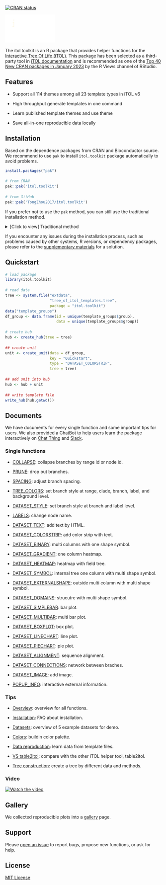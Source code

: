[![CRAN status](https://www.r-pkg.org/badges/version/itol.toolkit)](https://CRAN.R-project.org/package=itol.toolkit)

<img src="man/figures/itol.toolkit.gif" width="160"/>

The itol.toolkit is an R package that provides helper functions for the [Interactive Tree Of Life (iTOL)](https://itol.embl.de/). This package has been selected as a third-party tool in [iTOL documentation](https://itol.embl.de/help.cgi#external) and is recommended as one of the [Top 40 New CRAN packages in January 2023](https://rviews.rstudio.com/2023/02/28/january-2023-top-40-new-cran-packages/) by the R Views channel of RStudio.

## Features

-   Support all 114 themes among all 23 template types in iTOL v6

-   High throughput generate templates in one command

-   Learn published template themes and use theme

-   Save all-in-one reproducible data locally

## Installation

Based on the dependence packages from CRAN and Bioconductor source. We recommend to use `pak` to install `itol.toolkit` package automatically to avoid problems.

``` r
install.packages("pak")

# from CRAN
pak::pak('itol.toolkit')

# from GitHub
pak::pak('TongZhou2017/itol.toolkit')
```

If you prefer not to use the `pak` method, you can still use the traditional installation method.<details><summary>[Click to view] Traditional method</summary> To install the stable versions, you can use the CRAN official repository. For development versions, you can use the GitHub repository. However, if you need to install packages from Bioconductor, you'll need to use the BiocManager package. 

``` r
# install Biostrings
# install.packages("BiocManager")
BiocManager::install("Biostrings")

# from CRAN
install.packages("itol.toolkit")

# from GitHub
# install.packages("devtools") # if you have not installed "devtools" package
devtools::install_github("TongZhou2017/itol.toolkit")
```

Please note that in order to use this software, you will need to manually install the required dependencies from Bioconductor. A complete list of the necessary packages and installation instructions can be found in the [supplementary materials](https://tongzhou2017.github.io/itol.toolkit/articles/Installation.html#problems-caused-by-dependency-packages).</details>

 

If you encounter any issues during the installation process, such as problems caused by other systems, R versions, or dependency packages, please refer to the [supplementary materials](https://tongzhou2017.github.io/itol.toolkit/articles/Installation.html) for a solution.

## Quickstart

``` r
# load package
library(itol.toolkit)

# read data
tree <- system.file("extdata",
                    "tree_of_itol_templates.tree",
                    package = "itol.toolkit")
data("template_groups")
df_group <- data.frame(id = unique(template_groups$group), 
                       data = unique(template_groups$group))

# create hub
hub <- create_hub(tree = tree)

## create unit
unit <- create_unit(data = df_group, 
                    key = "Quickstart", 
                    type = "DATASET_COLORSTRIP", 
                    tree = tree)

## add unit into hub
hub <- hub + unit

## write template file
write_hub(hub,getwd())
```

## Documents

We have documents for every single function and some important tips for users. We also provided a ChatBot to help users learn the package interactively on [Chat Thing](https://chatthing.ai/bots/4de00ca8-a0f6-4e2d-8bd7-da65f10dc688/) and [Slack](https://join.slack.com/t/itoltoolkit/shared_invite/zt-1u3scgzlw-EwUG_axGTTSq9CrDmVRSDQ).

### Single functions

- [COLLAPSE](https://tongzhou2017.github.io/itol.toolkit/articles/COLLAPSE.html): collapse branches by range id or node id.

- [PRUNE](https://tongzhou2017.github.io/itol.toolkit/articles/PRUNE.html): drop out branches.

- [SPACING](https://tongzhou2017.github.io/itol.toolkit/articles/SPACING.html): adjust branch spacing.

- [TREE_COLORS](https://tongzhou2017.github.io/itol.toolkit/articles/TREE_COLORS.html): set branch style at range, clade, branch, label, and background level.

- [DATASET_STYLE](https://tongzhou2017.github.io/itol.toolkit/articles/DATASET_STYLE.html): set branch style at branch and label level.

- [LABELS](https://tongzhou2017.github.io/itol.toolkit/articles/LABELS.html): change node name.

- [DATASET_TEXT](https://tongzhou2017.github.io/itol.toolkit/articles/DATASET_TEXT.html): add text by HTML.

- [DATASET_COLORSTRIP](https://tongzhou2017.github.io/itol.toolkit/articles/DATASET_COLORSTRIP.html): add color strip with text.

- [DATASET_BINARY](https://tongzhou2017.github.io/itol.toolkit/articles/DATASET_BINARY.html): multi columns with one shape symbol.

- [DATASET_GRADIENT](https://tongzhou2017.github.io/itol.toolkit/articles/DATASET_GRADIENT.html): one column heatmap.

- [DATASET_HEATMAP](https://tongzhou2017.github.io/itol.toolkit/articles/DATASET_HEATMAP.html): heatmap with field tree.

- [DATASET_SYMBOL](https://tongzhou2017.github.io/itol.toolkit/articles/DATASET_SYMBOL.html): internal tree one column with multi shape symbol.

- [DATASET_EXTERNALSHAPE](https://tongzhou2017.github.io/itol.toolkit/articles/DATASET_EXTERNALSHAPE.html): outside multi column with multi shape symbol.

- [DATASET_DOMAINS](https://tongzhou2017.github.io/itol.toolkit/articles/DATASET_DOMAINS.html): strucutre with multi shape symbol.

- [DATASET_SIMPLEBAR](https://tongzhou2017.github.io/itol.toolkit/articles/DATASET_SIMPLEBAR.html): bar plot.

- [DATASET_MULTIBAR](https://tongzhou2017.github.io/itol.toolkit/articles/DATASET_MULTIBAR.html): multi bar plot.

- [DATASET_BOXPLOT](https://tongzhou2017.github.io/itol.toolkit/articles/DATASET_BOXPLOT.html): box plot.

- [DATASET_LINECHART](https://tongzhou2017.github.io/itol.toolkit/articles/DATASET_LINECHART.html): line plot.

- [DATASET_PIECHART](https://tongzhou2017.github.io/itol.toolkit/articles/DATASET_PIECHART.html): pie plot.

- [DATASET_ALIGNMENT](https://tongzhou2017.github.io/itol.toolkit/articles/DATASET_ALIGNMENT.html): sequence alignment.

- [DATASET_CONNECTIONS](https://tongzhou2017.github.io/itol.toolkit/articles/DATASET_CONNECTIONS.html): network between braches.

- [DATASET_IMAGE](https://tongzhou2017.github.io/itol.toolkit/articles/DATASET_IMAGE.html): add image.

- [POPUP_INFO](https://tongzhou2017.github.io/itol.toolkit/articles/POPUP_INFO.html): interactive external information.

### Tips

- [Overview](https://tongzhou2017.github.io/itol.toolkit/articles/OVERVIEW_TREE_STRUCTURE.html): overview for all functions.

- [Installation](https://tongzhou2017.github.io/itol.toolkit/articles/Installation.html): FAQ about installation.

- [Datasets](https://tongzhou2017.github.io/itol.toolkit/articles/Datasets.html): overview of 5 example datasets for demo.

- [Colors](https://tongzhou2017.github.io/itol.toolkit/articles/Color_Palette.html): buildin color palette.

- [Data reproduction](https://tongzhou2017.github.io/itol.toolkit/articles/Data_Reproduction.html): learn data from template files.

- [VS table2itol](https://tongzhou2017.github.io/itol.toolkit/articles/Comparison_table2itol.html): compare with the other iTOL helper tool, table2itol.

- [Tree construction](https://tongzhou2017.github.io/itol.toolkit/articles/tree_construction.html): create a tree by different data and methods.

### Video

[![Watch the video](https://img.youtube.com/vi/aacPCzLi404/maxresdefault.jpg)](https://youtu.be/aacPCzLi404)

## Gallery

We collected reproducible plots into a [gallery](https://tongzhou2017.github.io/itol.toolkit-gallery/) page.

## Support

Please [open an issue](https://github.com/TongZhou2017/itol.toolkit/issues) to report bugs, propose new functions, or ask for help.

## License

[MIT License](https://github.com/TongZhou2017/itol.toolkit/blob/master/LICENSE.md)
